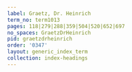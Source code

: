 ```yaml
---
label: Graetz, Dr. Heinrich
term_no: term1013
pages: 118|279|288|359|504|520|652|697
no_spaces: GraetzDrHeinrich
pid: graetzdrheinrich
order: '0347'
layout: generic_index_term
collection: index-headings
---
```

